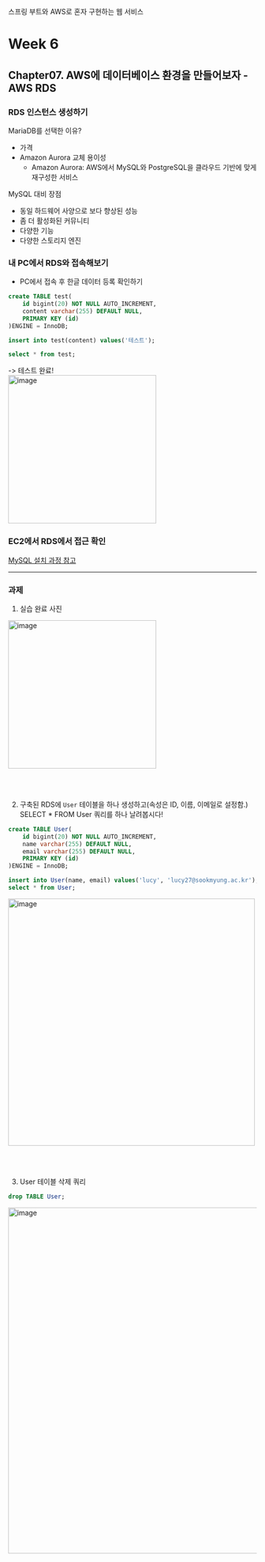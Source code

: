 스프링 부트와 AWS로 혼자 구현하는 웹 서비스

# Week 6
## Chapter07. AWS에 데이터베이스 환경을 만들어보자 - AWS RDS

### RDS 인스턴스 생성하기
MariaDB를 선택한 이유?
- 가격
- Amazon Aurora 교체 용이성
    -  Amazon Aurora: AWS에서 MySQL와 PostgreSQL을 클라우드 기반에 맞게 재구성한 서비스

MySQL 대비 장점
- 동일 하드웨어 사양으로 보다 향상된 성능
- 좀 더 활성화된 커뮤니티
- 다양한 기능
- 다양한 스토리지 엔진

### 내 PC에서 RDS와 접속해보기
- PC에서 접속 후 한글 데이터 등록 확인하기
```sql
create TABLE test(
    id bigint(20) NOT NULL AUTO_INCREMENT,
    content varchar(255) DEFAULT NULL,
    PRIMARY KEY (id)
)ENGINE = InnoDB;

insert into test(content) values('테스트');

select * from test;
```
-> 테스트 완료! <br>
<img width="300" alt="image" src="https://github.com/5jisoo/2023-1-SpringBoot-AWS-Study/assets/96935231/ebfd4b4c-5434-49a6-9373-b52eb2b96b0d">


### EC2에서 RDS에서 접근 확인
[MySQL 설치 과정 참고](https://goddaehee.tistory.com/292)

---
### 과제
1. 실습 완료 사진 <br>
 <img width="300" alt="image" src="https://github.com/5jisoo/2023-1-SpringBoot-AWS-Study/assets/96935231/a72a8e7a-efa8-4aeb-b056-73cf021f4bf8">

<br><br>

2. 구축된 RDS에 `User` 테이블을 하나 생성하고(속성은 ID, 이름, 이메일로 설정함.) SELECT * FROM User 쿼리를 하나 날려봅시다! <br>
```sql
create TABLE User(
    id bigint(20) NOT NULL AUTO_INCREMENT,
    name varchar(255) DEFAULT NULL,
    email varchar(255) DEFAULT NULL,
    PRIMARY KEY (id)
)ENGINE = InnoDB;

insert into User(name, email) values('lucy', 'lucy27@sookmyung.ac.kr');
select * from User;
```
<img width="500" alt="image" src="https://github.com/5jisoo/2023-1-SpringBoot-AWS-Study/assets/96935231/d4c4b805-7fae-4b9e-a707-d93f1f6f90bc">

<br><br>

3. User 테이블 삭제 쿼리
```sql
drop TABLE User;
```
<img width="700" alt="image" src="https://github.com/5jisoo/2023-1-SpringBoot-AWS-Study/assets/96935231/db55e138-82cd-4f7e-8692-cd0946acc020">


